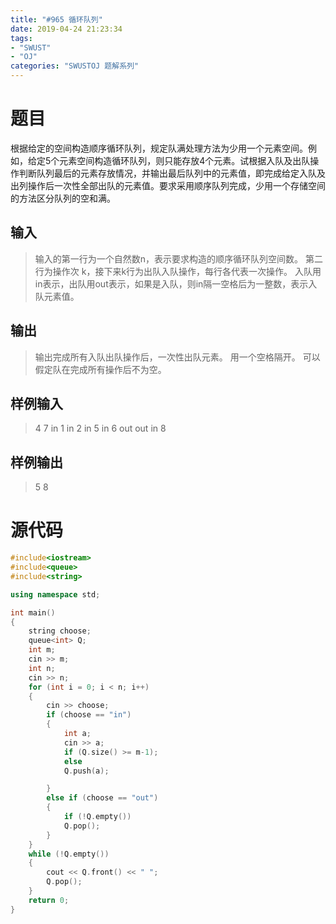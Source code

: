 ```yaml
---
title: "#965 循环队列"
date: 2019-04-24 21:23:34
tags:
- "SWUST"
- "OJ"
categories: "SWUSTOJ 题解系列"
---
```


# 题目

根据给定的空间构造顺序循环队列，规定队满处理方法为少用一个元素空间。例如，给定5个元素空间构造循环队列，则只能存放4个元素。试根据入队及出队操作判断队列最后的元素存放情况，并输出最后队列中的元素值，即完成给定入队及出列操作后一次性全部出队的元素值。要求采用顺序队列完成，少用一个存储空间的方法区分队列的空和满。

<!-- more -->

## 输入

> 输入的第一行为一个自然数n，表示要求构造的顺序循环队列空间数。
>  第二行为操作次 k，接下来k行为出队入队操作，每行各代表一次操作。
>  入队用in表示，出队用out表示，如果是入队，则in隔一空格后为一整数，表示入队元素值。

## 输出

> 输出完成所有入队出队操作后，一次性出队元素。
> 用一个空格隔开。
> 可以假定队在完成所有操作后不为空。

## 样例输入

> 4
> 7
> in 1
> in 2
> in 5
> in 6
> out
> out
> in 8

## 样例输出

> 5 8

# 源代码

```cpp
#include<iostream>
#include<queue>
#include<string>

using namespace std;

int main()
{
	string choose;
	queue<int> Q;
	int m;
	cin >> m;
	int n;
	cin >> n;
	for (int i = 0; i < n; i++)
	{
		cin >> choose;
		if (choose == "in")
		{
			int a;
			cin >> a;
			if (Q.size() >= m-1);
			else
			Q.push(a);

		}
		else if (choose == "out")
		{
			if (!Q.empty())
			Q.pop();
		}
	}
	while (!Q.empty())
	{
		cout << Q.front() << " ";
		Q.pop();
	}
	return 0;
}
```
